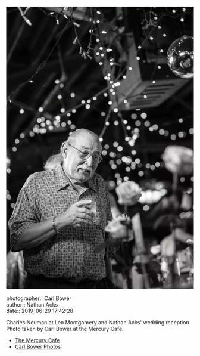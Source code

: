 ![Charles Neuman at Len Montgomery and Nathan Acks' wedding reception](assets/2019-06-29-set-3-the-reception-11.webp)

photographer:: Carl Bower  
author:: Nathan Acks  
date:: 2019-06-29 17:42:28

Charles Neuman at Len Montgomery and Nathan Acks' wedding reception. Photo taken by Carl Bower at the Mercury Cafe.

* [The Mercury Cafe](http://mercurycafe.com)
* [Carl Bower Photos](https://carlbowerphotos.com)
